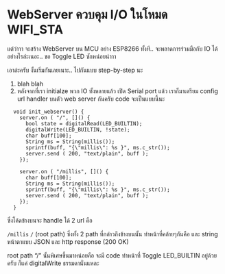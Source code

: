 # WebServer ควบคุม I/O ในโหมด WIFI_STA

แต่ว่าาา จะสร้าง WebServer บน MCU อย่าง ESP8266 ทั้งที.. จะพลาดการร่วมมือกับ IO ได้อย่างไรล่ะเนอะ.. ขอ Toggle LED ซักหน่อยน่าาา

เอาล่ะครับ งั้นเริ่มกันเลยเนาะ.. ไปกันแบบ step-by-step นะ

1. blah blah
2. หลังจากที่เรา initialze พวก IO ทั้งหลายแล้ว เปิด Serial port แล้ว เราก็มาเตรียม config  url handler บนตัว web server กันครับ code จะเป็นแบบนี้นะ
```
  void init_webserver() {
    server.on ( "/", []() {
      bool state = digitalRead(LED_BUILTIN);
      digitalWrite(LED_BUILTIN, !state);
      char buff[100];
      String ms = String(millis());
      sprintf(buff, "{\"millis\": %s }", ms.c_str());
      server.send ( 200, "text/plain", buff );
    });

    server.on ( "/millis", []() {
      char buff[100];
      String ms = String(millis());
      sprintf(buff, "{\"millis\": %s }", ms.c_str());
      server.send ( 200, "text/plain", buff );
    });
  }
```
ซึ่งโค้ดข้างบนจะ handle ได้ 2 url คือ


`/millis`
`/` (root path)
ซึ่งทั้ง 2 path ที่กล่าวถึงข้างบนนั้น ทำหน้าที่คล้ายๆกันคือ และ string หน้าตาแบบ JSON และ http response (200 OK)

root path “/” นั้นพิเศษขึ้นมาหน่อยคือ จะมี code ทำหน้าที่ Toggle LED_BUILTIN อยู่ด้วยครับ ก็แค่ digitalWrite ธรรมดานั่นแหละ


